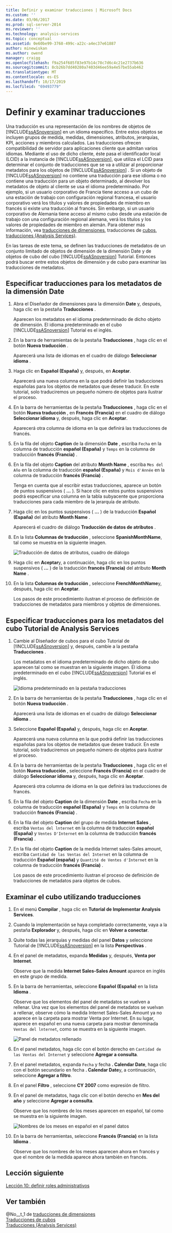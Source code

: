 ```yaml
---
title: Definir y examinar traducciones | Microsoft Docs
ms.custom: ''
ms.date: 03/06/2017
ms.prod: sql-server-2014
ms.reviewer: ''
ms.technology: analysis-services
ms.topic: conceptual
ms.assetid: 0e60be99-3768-499c-a22c-a4ec37e61887
author: minewiskan
ms.author: owend
manager: craigg
ms.openlocfilehash: f9a254f685f83e97b14c78c7d6c4c21e2737b636
ms.sourcegitcommit: 8cb26b7dd40280a7403d46ee59a4e57be55ab462
ms.translationtype: MT
ms.contentlocale: es-ES
ms.lasthandoff: 10/17/2019
ms.locfileid: "69493779"
---
```

# <a name="defining-and-browsing-translations"></a>Definir y examinar traducciones
  Una traducción es una representación de los nombres de objetos de [!INCLUDE[ssASnoversion](../includes/ssasnoversion-md.md)] en un idioma específico. Entre estos objetos se incluyen grupos de medida, medidas, dimensiones, atributos, jerarquías, KPI, acciones y miembros calculados. Las traducciones ofrecen compatibilidad de servidor para aplicaciones cliente que admitan varios idiomas. Mediante el uso de dicho cliente, éste pasa el identificador local (LCID) a la instancia de [!INCLUDE[ssASnoversion](../includes/ssasnoversion-md.md)], que utiliza el LCID para determinar el conjunto de traducciones que se va a utilizar al proporcionar metadatos para los objetos de [!INCLUDE[ssASnoversion](../includes/ssasnoversion-md.md)] . Si un objeto de [!INCLUDE[ssASnoversion](../includes/ssasnoversion-md.md)] no contiene una traducción para ese idioma o no contiene una traducción para un objeto determinado, al devolver los metadatos de objeto al cliente se usa el idioma predeterminado. Por ejemplo, si un usuario corporativo de Francia tiene acceso a un cubo de una estación de trabajo con configuración regional francesa, el usuario corporativo verá los títulos y valores de propiedades de miembro en francés si existe una traducción al francés. Sin embargo, si un usuario corporativo de Alemania tiene acceso al mismo cubo desde una estación de trabajo con una configuración regional alemana, verá los títulos y los valores de propiedades de miembro en alemán. Para obtener más información, vea [traducciones de dimensiones](multidimensional-models-olap-logical-dimension-objects/dimension-translations.md), traducciones de [cubos](multidimensional-models-olap-logical-cube-objects/cube-translations.md), [traducciones &#40;Analysis Services&#41;](translations-analysis-services.md).  
  
 En las tareas de este tema, se definen las traducciones de metadatos de un conjunto limitado de objetos de dimensión de la dimensión Date y de objetos de cubo del cubo [!INCLUDE[ssASnoversion](../includes/ssasnoversion-md.md)] Tutorial. Entonces podrá buscar entre estos objetos de dimensión y de cubo para examinar las traducciones de metadatos.  
  
## <a name="specifying-translations-for-the-date-dimension-metadata"></a>Especificar traducciones para los metadatos de la dimensión Date  
  
1.  Abra el Diseñador de dimensiones para la dimensión **Date** y, después, haga clic en la pestaña **Traducciones** .  
  
     Aparecen los metadatos en el idioma predeterminado de dicho objeto de dimensión. El idioma predeterminado en el cubo [!INCLUDE[ssASnoversion](../includes/ssasnoversion-md.md)] Tutorial es el inglés.  
  
2.  En la barra de herramientas de la pestaña **Traducciones** , haga clic en el botón **Nueva traducción** .  
  
     Aparecerá una lista de idiomas en el cuadro de diálogo **Seleccionar idioma** .  
  
3.  Haga clic en **Español (España)** y, después, en **Aceptar**.  
  
     Aparecerá una nueva columna en la que podrá definir las traducciones españolas para los objetos de metadatos que desee traducir. En este tutorial, solo traduciremos un pequeño número de objetos para ilustrar el proceso.  
  
4.  En la barra de herramientas de la pestaña **Traducciones** , haga clic en el botón **Nueva traducción** , en **Francés (Francia)** en el cuadro de diálogo **Seleccionar idioma** y, después, haga clic en **Aceptar**.  
  
     Aparecerá otra columna de idioma en la que definirá las traducciones de francés.  
  
5.  En la fila del objeto **Caption** de la dimensión **Date** , escriba `Fecha` en la columna de traducción **español (España)** y `Temps` en la columna de traducción **francés (Francia)** .  
  
6.  En la fila del objeto **Caption** del atributo **Month Name** , escriba `Mes del Año` en la columna de traducción **español (España)** y `Mois d'Année` en la columna de traducción **francés (Francia)** .  
  
     Tenga en cuenta que al escribir estas traducciones, aparece un botón de puntos suspensivos ( **...** ). Si hace clic en estos puntos suspensivos podrá especificar una columna en la tabla subyacente que proporciona traducciones para cada miembro de la jerarquía de atributo.  
  
7.  Haga clic en los puntos suspensivos ( **...** ) de la traducción **Español (España)** del atributo **Month Name** .  
  
     Aparecerá el cuadro de diálogo **Traducción de datos de atributos** .  
  
8.  En la lista **Columnas de traducción** , seleccione **SpanishMonthName**, tal como se muestra en la siguiente imagen.  
  
     ![Traducción de datos de atributos, cuadro de diálogo](../../2014/tutorials/media/l9-translations-4.gif "Traducción de datos de atributos, cuadro de diálogo")  
  
9. Haga clic en **Aceptar**y, a continuación, haga clic en los puntos suspensivos ( **...** ) de la traducción **francés (Francia)** del atributo **Month Name** .  
  
10. En la lista **Columnas de traducción** , seleccione **FrenchMonthName**y, después, haga clic en **Aceptar**.  
  
     Los pasos de este procedimiento ilustran el proceso de definición de traducciones de metadatos para miembros y objetos de dimensiones.  
  
## <a name="specifying-translations-for-the-analysis-services-tutorial-cube-metadata"></a>Especificar traducciones para los metadatos del cubo Tutorial de Analysis Services  
  
1.  Cambie al Diseñador de cubos para el cubo Tutorial de [!INCLUDE[ssASnoversion](../includes/ssasnoversion-md.md)] y, después, cambie a la pestaña **Traducciones** .  
  
     Los metadatos en el idioma predeterminado de dicho objeto de cubo aparecen tal como se muestran en la siguiente imagen. El idioma predeterminado en el cubo [!INCLUDE[ssASnoversion](../includes/ssasnoversion-md.md)] Tutorial es el inglés.  
  
     ![Idioma predeterminado en la pestaña traducciones](../../2014/tutorials/media/l9-translations-5.gif "Idioma predeterminado en la pestaña traducciones")  
  
2.  En la barra de herramientas de la pestaña **Traducciones** , haga clic en el botón **Nueva traducción** .  
  
     Aparecerá una lista de idiomas en el cuadro de diálogo **Seleccionar idioma** .  
  
3.  Seleccione **Español (España)** y, después, haga clic en **Aceptar**.  
  
     Aparecerá una nueva columna en la que podrá definir las traducciones españolas para los objetos de metadatos que desee traducir. En este tutorial, solo traduciremos un pequeño número de objetos para ilustrar el proceso.  
  
4.  En la barra de herramientas de la pestaña **Traducciones** , haga clic en el botón **Nueva traducción** , seleccione **Francés (Francia)** en el cuadro de diálogo **Seleccionar idioma** y, después, haga clic en **Aceptar**.  
  
     Aparecerá otra columna de idioma en la que definirá las traducciones de francés.  
  
5.  En la fila del objeto **Caption** de la dimensión **Date** , escriba `Fecha` en la columna de traducción **español (España)** y `Temps` en la columna de traducción **francés (Francia)** .  
  
6.  En la fila del objeto **Caption** del grupo de medida **Internet Sales** , escriba `Ventas del lnternet` en la columna de traducción **español (España)** y `Ventes D'Internet` en la columna de traducción **francés (Francia)** .  
  
7.  En la fila del objeto **Caption** de la medida Internet sales-Sales amount, escriba `Cantidad de las Ventas del Internet` en la columna de traducción **Español (españa)** y `Quantité de Ventes d'Internet` en la columna de traducción **francés (Francia)** .  
  
     Los pasos de este procedimiento ilustran el proceso de definición de traducciones de metadatos para objetos de cubos.  
  
## <a name="browsing-the-cube-by-using-translations"></a>Examinar el cubo utilizando traducciones  
  
1.  En el menú **Compilar** , haga clic en **Tutorial de Implementar Analysis Services**.  
  
2.  Cuando la implementación se haya completado correctamente, vaya a la pestaña **Explorador** y, después, haga clic en **Volver a conectar**.  
  
3.  Quite todas las jerarquías y medidas del panel **Datos** y seleccione Tutorial de [!INCLUDE[ssASnoversion](../includes/ssasnoversion-md.md)] en la lista **Perspectivas** .  
  
4.  En el panel de metadatos, expanda **Medidas** y, después, **Venta por Internet**.  
  
     Observe que la medida **Internet Sales-Sales Amount** aparece en inglés en este grupo de medida.  
  
5.  En la barra de herramientas, seleccione **Español (España)** en la lista **Idioma** .  
  
     Observe que los elementos del panel de metadatos se vuelven a rellenar. Una vez que los elementos del panel de metadatos se vuelvan a rellenar, observe cómo la medida Internet Sales-Sales Amount ya no aparece en la carpeta para mostrar Venta por Internet. En su lugar, aparece en español en una nueva carpeta para mostrar denominada `Ventas del lnternet`, como se muestra en la siguiente imagen.  
  
     ![Panel de metadatos rellenado](../../2014/tutorials/media/l9-translations-6.gif "Panel de metadatos rellenado")  
  
6.  En el panel metadatos, haga clic con el botón derecho en `Cantidad de las Ventas del Internet` y seleccione **Agregar a consulta**.  
  
7.  En el panel metadatos, expanda `Fecha` y fecha **. Calendar Date**, haga clic con el botón secundario en fecha **. Calendar Date**y, a continuación, seleccione **Agregar a filtro**.  
  
8.  En el panel **Filtro** , seleccione **CY 2007** como expresión de filtro.  
  
9. En el panel de metadatos, haga clic con el botón derecho en **Mes del año** y seleccione **Agregar a consulta**.  
  
     Observe que los nombres de los meses aparecen en español, tal como se muestra en la siguiente imagen.  
  
     ![Nombres de los meses en español en el panel datos](../../2014/tutorials/media/l9-translations-7.gif "Nombres de los meses en español en el panel datos")  
  
10. En la barra de herramientas, seleccione **Francés (Francia)** en la lista **Idioma** .  
  
     Observe que los nombres de los meses aparecen ahora en francés y que el nombre de la medida aparece ahora también en francés.  
  
## <a name="next-lesson"></a>Lección siguiente  
 [Lección 10: definir roles administrativos](lesson-10-defining-administrative-roles.md)  
  
## <a name="see-also"></a>Ver también  
 @No__t_1 de [traducciones de dimensiones](multidimensional-models-olap-logical-dimension-objects/dimension-translations.md)  
 [Traducciones de cubos](multidimensional-models-olap-logical-cube-objects/cube-translations.md)    
 [Traducciones &#40;Analysis Services&#41;](translations-analysis-services.md)  
  
  
